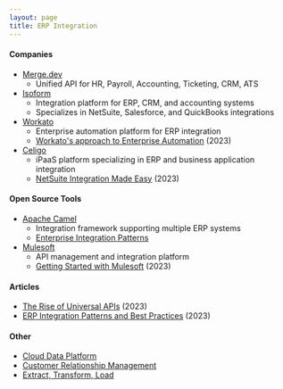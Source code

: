 ```yaml
---
layout: page
title: ERP Integration
---
```

#### Companies
* [Merge.dev](https://merge.dev/)
  * Unified API for HR, Payroll, Accounting, Ticketing, CRM, ATS
* [Isoform](https://www.isoform.ai/)
  * Integration platform for ERP, CRM, and accounting systems
  * Specializes in NetSuite, Salesforce, and QuickBooks integrations
* [Workato](https://www.workato.com/)
  * Enterprise automation platform for ERP integration
  * [Workato's approach to Enterprise Automation](https://www.youtube.com/watch?v=2Y3BqF_XKIg) (2023)
* [Celigo](https://www.celigo.com/)
  * iPaaS platform specializing in ERP and business application integration
  * [NetSuite Integration Made Easy](https://www.youtube.com/watch?v=8Z9FOBxwf5Y) (2023)

#### Open Source Tools
* [Apache Camel](https://camel.apache.org/)
  * Integration framework supporting multiple ERP systems
  * [Enterprise Integration Patterns](https://camel.apache.org/components/latest/eips/enterprise-integration-patterns.html)
* [Mulesoft](https://www.mulesoft.com/)
  * API management and integration platform
  * [Getting Started with Mulesoft](https://www.youtube.com/watch?v=3HU6_6zKj6E) (2023)

#### Articles
* [The Rise of Universal APIs](https://www.linkedin.com/pulse/rise-universal-apis-merge-dev-plaid-bridge-api-kevin-william-david/) (2023)
* [ERP Integration Patterns and Best Practices](https://www.techtarget.com/searcherp/tip/6-ERP-integration-best-practices) (2023)

#### Other
* [Cloud Data Platform](/cloud_data_platform)
* [Customer Relationship Management](/customer_relationship_management)
* [Extract, Transform, Load](/cloud_data_platform/extract_transform_load) 